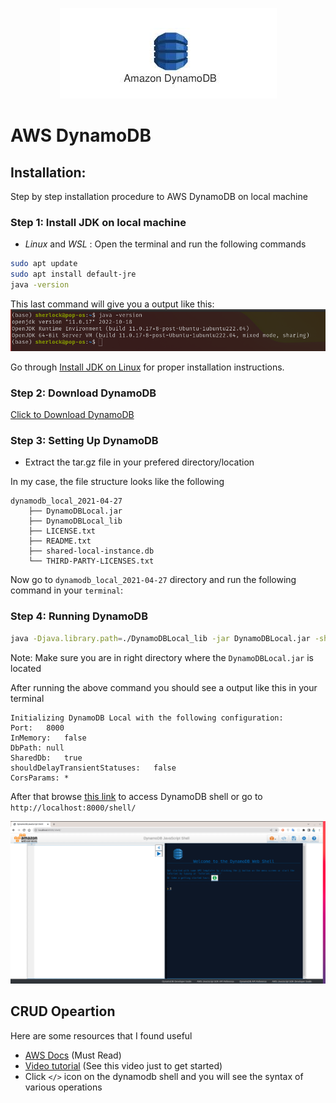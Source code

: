 <p align="center">
  <img src='./images/dynamodb.jpeg' alt = "dynamodb icon">
</p>

# AWS DynamoDB

## Installation:

Step by step installation procedure to AWS DynamoDB on local machine

### Step 1: Install JDK on local machine

- _Linux_ and _WSL_ :
  Open the terminal and run the following commands

```bash
sudo apt update
sudo apt install default-jre
java -version
```

This last command will give you a output like this:
![](./images/javaversioncheck.png)

Go through [Install JDK on Linux](https://www.digitalocean.com/community/tutorials/how-to-install-java-with-apt-on-ubuntu-22-04) for proper installation instructions.

### Step 2: Download DynamoDB

[Click to Download DynamoDB](https://s3.ap-south-1.amazonaws.com/dynamodb-local-mumbai/dynamodb_local_2021-04-27.tar.gz)

### Step 3: Setting Up DynamoDB

- Extract the tar.gz file in your prefered directory/location

In my case, the file structure looks like the following

```
dynamodb_local_2021-04-27
    ├── DynamoDBLocal.jar
    ├── DynamoDBLocal_lib
    ├── LICENSE.txt
    ├── README.txt
    ├── shared-local-instance.db
    └── THIRD-PARTY-LICENSES.txt
```

Now go to `dynamodb_local_2021-04-27` directory and run the following command in your `terminal`:

### Step 4: Running DynamoDB

```bash
java -Djava.library.path=./DynamoDBLocal_lib -jar DynamoDBLocal.jar -sharedDb
```

Note: Make sure you are in right directory where the `DynamoDBLocal.jar` is located

After running the above command you should see a output like this in your terminal

```
Initializing DynamoDB Local with the following configuration:
Port:	8000
InMemory:	false
DbPath:	null
SharedDb:	true
shouldDelayTransientStatuses:	false
CorsParams:	*
```

After that browse [this link]('http://localhost:8000/shell/') to access DynamoDB shell or go to `http://localhost:8000/shell/`

![](./images/dynamodbshell.png)

## CRUD Opeartion

Here are some resources that I found useful

- [AWS Docs](https://github.com/awsdocs/aws-doc-sdk-examples/tree/main/javascript/example_code/dynamodb) (Must Read)
- [Video tutorial](https://www.youtube.com/watch?v=vU82HIt88Fw) (See this video just to get started)
- Click `</>` icon on the dynamodb shell and you will see the syntax of various operations

